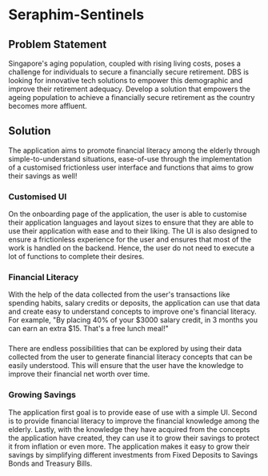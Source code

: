 # Seraphim-Sentinels

## Problem Statement
Singapore's aging population, coupled with rising living costs, poses a challenge for individuals to secure a financially secure retirement. DBS is looking for innovative tech solutions to empower this demographic and improve their retirement adequacy. Develop a solution that empowers the ageing population to achieve a financially secure retirement as the country becomes more affluent.


## Solution

The application aims to promote financial literacy among the elderly through simple-to-understand situations, ease-of-use through the implementation of a customised frictionless user interface and functions that aims to grow their savings as well!

### Customised UI 
On the onboarding page of the application, the user is able to customise their application languages and layout sizes to ensure that they are able to use their application with ease and to their liking. The UI is also designed to ensure a frictionless experience for the user and ensures that most of the work is handled on the backend. Hence, the user do not need to execute a lot of functions to complete their desires. 

### Financial Literacy 
With the help of the data collected from the user's transactions like spending habits, salary credits or deposits, the application can use that data and create easy to understand concepts to improve one's financial literacy. For example, "By placing 40% of your $3000 salary credit, in 3 months you can earn an extra $15. That's a free lunch meal!" 
###
There are endless possibilities that can be explored by using their data collected from the user to generate financial literacy concepts that can be easily understood. This will ensure that the user have the knowledge to improve their financial net worth over time. 

### Growing Savings 
The application first goal is to provide ease of use with a simple UI. Second is to provide financial literacy to improve the financial knowledge among the elderly. Lastly, with the knowledge they have acquired from the concepts the application have created, they can use it to grow their savings to protect it from inflation or even more. The application makes it easy to grow their savings by simplifying different investments from Fixed Deposits to Savings Bonds and Treasury Bills. 
